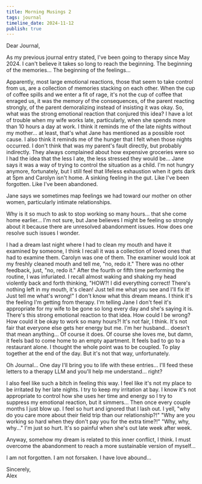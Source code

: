```yaml
---
title: Morning Musings 2
tags: journal
timeline_date: 2024-11-12
publish: true
---
```


Dear Journal,

As my previous journal entry stated, I've been going to therapy since May 2024. I can't believe it takes so long to reach the beginning. The beginning of the memories... The beginning of the feelings...

Apparently, most large emotional reactions, those that seem to take control from us, are a collection of memories stacking on each other. When the cup of coffee spills and we enter a fit of rage, it's not the cup of coffee that enraged us, it was the memory of the consequences, of the parent reacting strongly, of the parent demoralizing instead of insisting it was okay.
So, what was the strong emotional reaction that conjured this idea? I have a lot of trouble when my wife works late, particularly, when she spends more than 10 hours a day at work. I think it reminds me of the late nights without my mother... at least, that's what Jane has mentioned as a possible root cause.
I also think it reminds me of the hunger that I felt when those nights occurred. I don't think that was my parent's fault directly, but probably indirectly. They always complained about how expensive groceries were so I had the idea that the less I ate, the less stressed they would be...
Jane says it was a way of trying to control the situation as a child. I'm not hungry anymore, fortunately, but I still feel that lifeless exhaustion when it gets dark at 5pm and Carolyn isn't home. A sinking feeling in the gut. Like I've been forgotten.
Like I've been abandoned.

Jane says we sometimes map feelings we had toward our mother on other women, particularly intimate relationships.

Why is it so much to ask to stop working so many hours... that she come home earlier... I'm not sure, but Jane believes I might be feeling so strongly about it because
there are unresolved abandonment issues. How does one resolve such issues I wonder.

I had a dream last night where I had to clean my mouth and have it examined by someone, I think I recall it was a collection of loved ones that had to examine them. Carolyn was one of them.
The examiner would look at my freshly cleaned mouth and tell me, "no, redo it." There was no other feedback, just, "no, redo it." After the fourth or fifth time performing the routine, I was infuriated.
I recall almost waking and shaking my head violently back and forth thinking, "HOW?! I did everything correct! There's nothing left in my mouth, it's clean! Just tell me what you see and I'll fix it! Just tell me what's wrong!"
I don't know what this dream means. I think it's the feeling I'm getting from therapy. I'm telling Jane I don't feel it's appropriate for my wife to be gone so long every day and she's saying it is.
There's this strong emotional reaction to that idea. How could I be wrong? How could it be okay to work so many hours?! It's not fair, I think. It's not fair that everyone else gets her energy but me.
I'm her husband... doesn't that mean anything... Of course it does. Of course she loves me, but damn, it feels bad to come home to an empty apartment. It feels bad to go to a restaurant alone.
I thought the whole point was to be coupled. To play together at the end of the day. But it's not that way, unfortunately.

Oh Journal... One day I'll bring you to life with these entries... I'll feed these letters to a therapy LLM and you'll help me understand... right?

I also feel like such a bitch in feeling this way. I feel like it's not my place to be irritated by her late nights. I try to keep my irritation at bay. I know it's not appropriate
to control how she uses her time and energy so I try to suppress my emotional reaction, but it simmers... Then once every couple months I just blow up. I feel so hurt and ignored that I lash out.
I yell, "why do you care more about their field trip than our relationship?!" "Why are you working so hard when they don't pay you for the extra time?!" "Why, why, why..."
I'm just so hurt. It's so painful when she's out late week after week.

Anyway, somehow my dream is related to this inner conflict, I think. I must overcome the abandonment to reach a more sustainable version of myself...

I am not forgotten. I am not forsaken. I have love abound...

Sincerely,\
Alex
